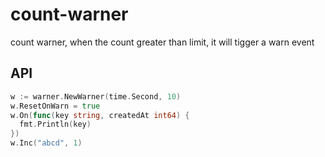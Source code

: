 # count-warner

count warner, when the count greater than limit, it will tigger a warn event

## API

```go
w := warner.NewWarner(time.Second, 10)
w.ResetOnWarn = true
w.On(func(key string, createdAt int64) {
  fmt.Println(key)
})
w.Inc("abcd", 1)
```
